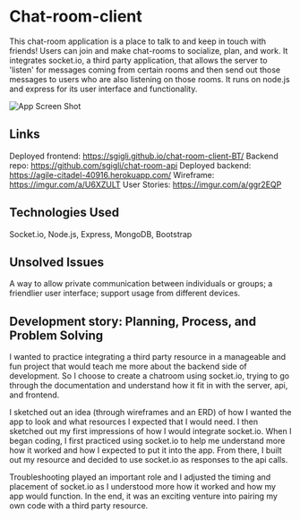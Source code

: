 # Chat-room-client

This chat-room application is a place to talk to and keep in touch with friends!
Users can join and make chat-rooms to socialize, plan, and work. It
integrates socket.io, a third party application, that allows the server to
'listen' for messages coming from certain rooms and then send out those messages
to users who are also listening on those rooms. It runs on node.js and express
for its user interface and functionality.

![App Screen Shot](https://imgur.com/a/5f30SUp)

## Links
Deployed frontend: https://sgigli.github.io/chat-room-client-BT/
Backend repo: https://github.com/sgigli/chat-room-api
Deployed backend: https://agile-citadel-40916.herokuapp.com/
Wireframe: https://imgur.com/a/U6XZULT
User Stories: https://imgur.com/a/ggr2EQP

## Technologies Used
Socket.io, Node.js, Express, MongoDB, Bootstrap

## Unsolved Issues
A way to allow private communication between individuals or groups; a friendlier
user interface; support usage from different devices.

## Development story: Planning, Process, and Problem Solving
I wanted to practice integrating a third party resource in a manageable and fun
project that would teach me more about the backend side of development. So I
choose to create a chatroom using socket.io, trying to go through the
documentation and understand how it fit in with the server, api, and frontend.

I sketched out an idea (through wireframes and an ERD) of how I wanted the app
to look and what resources I expected that I would need. I then sketched out my
first impressions of how I would integrate socket.io. When I began coding, I
first practiced using socket.io to help me understand more how it worked and how
I expected to put it into the app. From there, I built out my resource and
decided to use socket.io as responses to the api calls.

Troubleshooting played an important role and I adjusted the timing and placement
of socket.io as I understood more how it worked and how my app would function.
In the end, it was an exciting venture into pairing my own code with a third
party resource.
